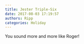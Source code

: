 ```yaml
---
title: Jester Triple-Six
date: 2017-08-03 17:19:57
authors: Ripp
categories: Holiday
---
```


 You sound more and more like Roger!